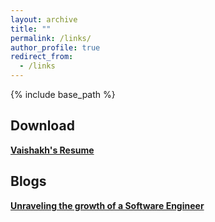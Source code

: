 ```yaml
---
layout: archive
title: ""
permalink: /links/
author_profile: true
redirect_from:
  - /links
---
```


{% include base_path %}
## Download
**[Vaishakh's Resume](https://drive.google.com/file/d/1ufOosYNYDld3oW9veoaTaEBnt1a4wGqQ/view?usp=sharing)**

## Blogs
**[Unraveling the growth of a Software Engineer](https://medium.com/@kvaishakhnambiar17/unraveling-the-growth-of-a-software-engineer-241820ed5a28)** 